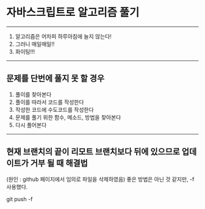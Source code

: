 # 자바스크립트로 알고리즘 풀기

---

1. 알고리즘은 어차피 하루아침에 늘지 않는다!
2. 그러니 매일매일!!
3. 화이팅!!!

---

## 문제를 단번에 풀지 못 할 경우

1. 풀이를 찾아본다
2. 풀이를 따라서 코드를 작성한다
3. 작성한 코드에 수도코드를 작성한다
4. 문제를 풀기 위한 함수, 메소드, 방법을 찾아본다
5. 다시 풀어본다

---

## 현재 브랜치의 끝이 리모트 브랜치보다 뒤에 있으므로 업데이트가 거부 될 때 해결법

(원인 : github 페이지에서 임의로 파일을 삭제하였음)
좋은 방법은 아닌 것 같지만, -f 사용했다.

git push -f

